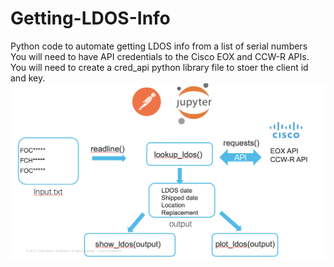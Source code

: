 # Getting-LDOS-Info
Python code to automate getting LDOS info from a list of serial numbers
You will need to have API credentials to the Cisco EOX and CCW-R APIs. You will need to create a cred_api python library file to stoer the client id and key.
![](./LDOS.png)

